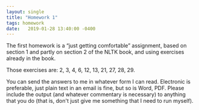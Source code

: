 ```yaml
---
layout: single
title: "Homework 1"
tags: homework
date:   2019-01-28 13:40:00 -0400
---
```

The first homework is a “just getting comfortable” assignment, based on section 1 and partly on section 2 of the NLTK book, and using exercises already in the book.

Those exercises are: 2, 3, 4, 6, 12, 13, 21, 27, 28, 29.

You can send the answers to me in whatever form I can read. Electronic is preferable, just plain text in an email is fine, but so is Word, PDF.  Please include the output (and whatever commentary is necessary) to anything that you do (that is, don't just give me something that I need to run myself).


